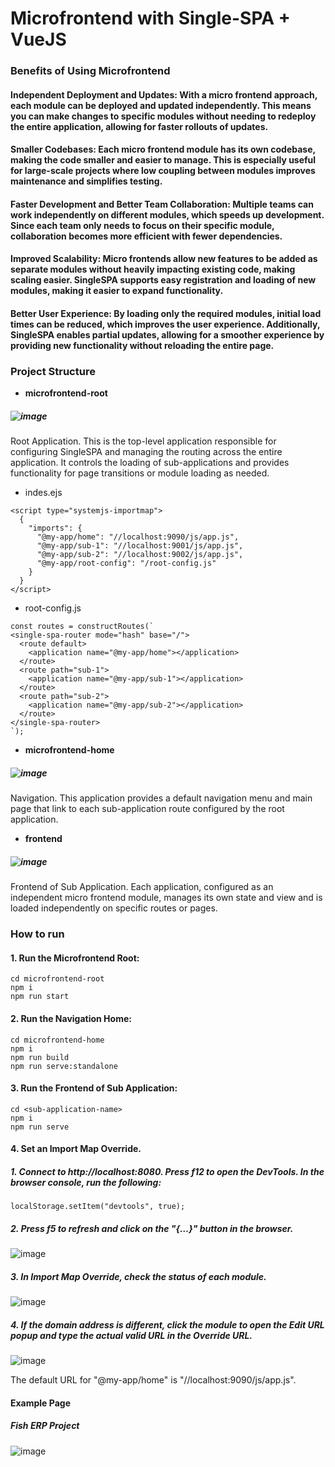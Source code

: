 # Microfrontend with Single-SPA + VueJS

### Benefits of Using Microfrontend

#### Independent Deployment and Updates: With a micro frontend approach, each module can be deployed and updated independently. This means you can make changes to specific modules without needing to redeploy the entire application, allowing for faster rollouts of updates.

#### Smaller Codebases: Each micro frontend module has its own codebase, making the code smaller and easier to manage. This is especially useful for large-scale projects where low coupling between modules improves maintenance and simplifies testing.

#### Faster Development and Better Team Collaboration: Multiple teams can work independently on different modules, which speeds up development. Since each team only needs to focus on their specific module, collaboration becomes more efficient with fewer dependencies.

#### Improved Scalability: Micro frontends allow new features to be added as separate modules without heavily impacting existing code, making scaling easier. SingleSPA supports easy registration and loading of new modules, making it easier to expand functionality.

#### Better User Experience: By loading only the required modules, initial load times can be reduced, which improves the user experience. Additionally, SingleSPA enables partial updates, allowing for a smoother experience by providing new functionality without reloading the entire page.

### Project Structure

- **microfrontend-root**
##### ![image](https://github.com/user-attachments/assets/dadbfb57-03a1-4e39-aa0c-4cf9a63d959f)
Root Application. This is the top-level application responsible for configuring SingleSPA and managing the routing across the entire application. It controls the loading of sub-applications and provides functionality for page transitions or module loading as needed.
- indes.ejs
```
<script type="systemjs-importmap">
  {
    "imports": {
      "@my-app/home": "//localhost:9090/js/app.js",
      "@my-app/sub-1": "//localhost:9001/js/app.js",
      "@my-app/sub-2": "//localhost:9002/js/app.js",
      "@my-app/root-config": "/root-config.js"
    }
  }
</script>
```
- root-config.js
```
const routes = constructRoutes(`
<single-spa-router mode="hash" base="/">
  <route default>
    <application name="@my-app/home"></application>
  </route>
  <route path="sub-1">
    <application name="@my-app/sub-1"></application>
  </route>
  <route path="sub-2">
    <application name="@my-app/sub-2"></application>
  </route>
</single-spa-router>
`);
```

- **microfrontend-home**
##### ![image](https://github.com/user-attachments/assets/85e6fa1c-8ee4-4ebb-915a-7071120881b8)
Navigation. This application provides a default navigation menu and main page that link to each sub-application route configured by the root application.

- **frontend**
##### ![image](https://github.com/user-attachments/assets/f4c50e9b-28c7-4671-a7d9-96ac93dae2e7)
Frontend of Sub Application. Each application, configured as an independent micro frontend module, manages its own state and view and is loaded independently on specific routes or pages.

### How to run
#### 1. Run the Microfrontend Root:
```
cd microfrontend-root
npm i
npm run start
```

#### 2. Run the Navigation Home:
```
cd microfrontend-home
npm i
npm run build
npm run serve:standalone
```

#### 3. Run the Frontend of Sub Application:
```
cd <sub-application-name>
npm i
npm run serve
```

#### 4. Set an Import Map Override.
##### 1. Connect to http://localhost:8080. Press f12 to open the DevTools. In the browser console, run the following:
```
localStorage.setItem("devtools", true);
```
##### 2. Press f5 to refresh and click on the "{…}" button in the browser.
![image](https://github.com/user-attachments/assets/be6a1e51-2c74-45a5-a5c8-588cb165f5f9)
##### 3. In Import Map Override, check the status of each module.
![image](https://github.com/user-attachments/assets/bfcc7dd4-68bb-497f-bcca-15892ad8f50e)
##### 4. If the domain address is different, click the module to open the Edit URL popup and type the actual valid URL in the Override URL.
![image](https://github.com/user-attachments/assets/db16be36-0aa6-4d15-8738-6eecb396324f)

The default URL for "@my-app/home" is "//localhost:9090/js/app.js".

#### Example Page
##### Fish ERP Project
![image](https://github.com/user-attachments/assets/f949ed0a-d2a3-41df-be0a-570a77ea34e6)

